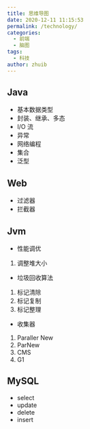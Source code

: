 ```yaml
---
title: 思维导图
date: 2020-12-11 11:15:53
permalink: /technology/
categories:
  - 前端
  - 脑图
tags:
  - 科技
author: zhuib
---
```


## Java

- 基本数据类型
- 封装、继承、多态
- I/O 流
- 异常
- 网络编程
- 集合
- 泛型

## Web

- 过滤器
- 拦截器

## Jvm

- 性能调优

1. 调整堆大小

- 垃圾回收算法

1. 标记清除
2. 标记复制
3. 标记整理

- 收集器

1. Paraller New
2. ParNew
3. CMS
4. G1

## MySQL

- select
- update
- delete
- insert
